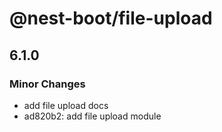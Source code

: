 # @nest-boot/file-upload

## 6.1.0

### Minor Changes

- add file upload docs
- ad820b2: add file upload module
